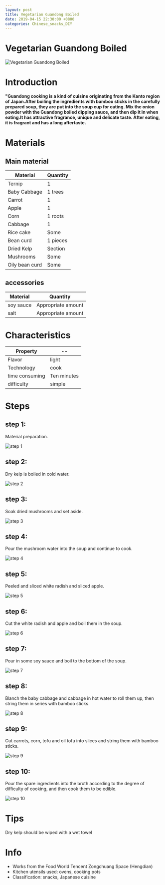 ```yaml
---
layout: post
title: Vegetarian Guandong Boiled
date: 2019-04-15 22:30:00 +0800
categories: Chinese_snacks_DIY
---
```


# Vegetarian Guandong Boiled

![Vegetarian Guandong Boiled]({{site.baseurl}}/img/426961/426961.jpg)

# Introduction

**"Guandong cooking is a kind of cuisine originating from the Kanto region of Japan.After boiling the ingredients with bamboo sticks in the carefully prepared soup, they are put into the soup cup for eating. Mix the onion powder with the Guandong boiled dipping sauce, and then dip it in when eating.It has attractive fragrance, unique and delicate taste. After eating, it is fragrant and has a long aftertaste.**

# Materials


## Main material

Material|Quantity
--|--
Ternip|1
Baby Cabbage|1 trees
Carrot|1
Apple|1
Corn|1 roots
Cabbage|1
Rice cake|Some
Bean curd|1 pieces
Dried Kelp|Section
Mushrooms|Some
Oily bean curd|Some

## accessories

Material|Quantity
--|--
soy sauce|Appropriate amount
salt|Appropriate amount

# Characteristics

Property|--
--|--
Flavor|light
Technology|cook
time consuming|Ten minutes
difficulty|simple

# Steps

## step 1:

Material preparation.

![step 1]({{site.baseurl}}/img/426961/1.jpg)

## step 2:

Dry kelp is boiled in cold water.

![step 2]({{site.baseurl}}/img/426961/2.jpg)

## step 3:

Soak dried mushrooms and set aside.

![step 3]({{site.baseurl}}/img/426961/3.jpg)

## step 4:

Pour the mushroom water into the soup and continue to cook.

![step 4]({{site.baseurl}}/img/426961/4.jpg)

## step 5:

Peeled and sliced white radish and sliced apple.

![step 5]({{site.baseurl}}/img/426961/5.jpg)

## step 6:

Cut the white radish and apple and boil them in the soup.

![step 6]({{site.baseurl}}/img/426961/6.jpg)

## step 7:

Pour in some soy sauce and boil to the bottom of the soup.

![step 7]({{site.baseurl}}/img/426961/7.jpg)

## step 8:

Blanch the baby cabbage and cabbage in hot water to roll them up, then string them in series with bamboo sticks.

![step 8]({{site.baseurl}}/img/426961/8.jpg)

## step 9:

Cut carrots, corn, tofu and oil tofu into slices and string them with bamboo sticks.

![step 9]({{site.baseurl}}/img/426961/9.jpg)

## step 10:

Pour the spare ingredients into the broth according to the degree of difficulty of cooking, and then cook them to be edible.

![step 10]({{site.baseurl}}/img/426961/10.jpg)

# Tips

Dry kelp should be wiped with a wet towel

# Info

- Works from the Food World Tencent Zongchuang Space (Hengdian)
- Kitchen utensils used: ovens, cooking pots
- Classification: snacks, Japanese cuisine